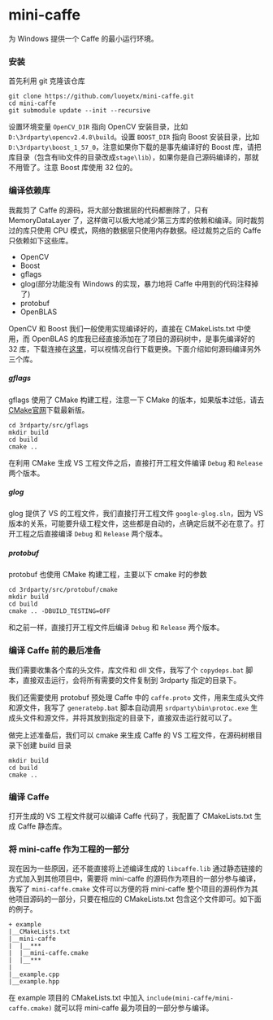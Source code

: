 mini-caffe
==========

为 Windows 提供一个 Caffe 的最小运行环境。

### 安装

首先利用 git 克隆该仓库

```
git clone https://github.com/luoyetx/mini-caffe.git
cd mini-caffe
git submodule update --init --recursive
```

设置环境变量 `OpenCV_DIR` 指向 OpenCV 安装目录，比如 `D:\3rdparty\opencv2.4.8\build`。设置 `BOOST_DIR` 指向 Boost 安装目录，比如 `D:\3rdparty\boost_1_57_0`，注意如果你下载的是事先编译好的 Boost 库，请把库目录（包含有lib文件的目录改成`stage\lib`），如果你是自己源码编译的，那就不用管了。注意 Boost 库使用 32 位的。

### 编译依赖库

我裁剪了 Caffe 的源码，将大部分数据层的代码都删除了，只有 MemoryDataLayer 了，这样做可以极大地减少第三方库的依赖和编译。同时裁剪过的库只使用 CPU 模式，网络的数据层只使用内存数据。经过裁剪之后的 Caffe 只依赖如下这些库。

* OpenCV
* Boost
* gflags
* glog(部分功能没有 Windows 的实现，暴力地将 Caffe 中用到的代码注释掉了)
* protobuf
* OpenBLAS

OpenCV 和 Boost 我们一般使用实现编译好的，直接在 CMakeLists.txt 中使用，而 OpenBLAS 的库我已经直接添加在了项目的源码树中，是事先编译好的 32 库，下载连接在[这里](http://sourceforge.net/projects/openblas/files/v0.2.14/OpenBLAS-v0.2.14-Win32.zip/download)，可以视情况自行下载更换。下面介绍如何源码编译另外三个库。

##### gflags

gflags 使用了 CMake 构建工程，注意一下 CMake 的版本，如果版本过低，请去[CMake官网](http://www.cmake.org/download/)下载最新版。

```
cd 3rdparty/src/gflags
mkdir build
cd build
cmake ..
```

在利用 CMake 生成 VS 工程文件之后，直接打开工程文件编译 `Debug` 和 `Release` 两个版本。

##### glog

glog 提供了 VS 的工程文件，我们直接打开工程文件 `google-glog.sln`，因为 VS 版本的关系，可能要升级工程文件，这些都是自动的，点确定后就不必在意了。打开工程之后直接编译 `Debug` 和 `Release` 两个版本。

##### protobuf

protobuf 也使用 CMake 构建工程，主要以下 cmake 时的参数

```
cd 3rdparty/src/protobuf/cmake
mkdir build
cd build
cmake .. -DBUILD_TESTING=OFF
```

和之前一样，直接打开工程文件后编译 `Debug` 和 `Release` 两个版本。

### 编译 Caffe 前的最后准备

我们需要收集各个库的头文件，库文件和 dll 文件，我写了个 `copydeps.bat` 脚本，直接双击运行，会将所有需要的文件复制到 3rdparty 指定的目录下。

我们还需要使用 protobuf 预处理 Caffe 中的 `caffe.proto` 文件，用来生成头文件和源文件，我写了 `generatebp.bat` 脚本自动调用 `srdparty\bin\protoc.exe` 生成头文件和源文件，并将其放到指定的目录下，直接双击运行就可以了。

做完上述准备后，我们可以 cmake 来生成 Caffe 的 VS 工程文件，在源码树根目录下创建 build 目录

```
mkdir build
cd build
cmake ..
```

### 编译 Caffe

打开生成的 VS 工程文件就可以编译 Caffe 代码了，我配置了 CMakeLists.txt 生成 Caffe 静态库。

### 将 mini-caffe 作为工程的一部分

现在因为一些原因，还不能直接将上述编译生成的 `libcaffe.lib` 通过静态链接的方式加入到其他项目中，需要将 mini-caffe 的源码作为项目的一部分参与编译，我写了 `mini-caffe.cmake` 文件可以方便的将 mini-caffe 整个项目的源码作为其他项目源码的一部分，只要在相应的 CMakeLists.txt 包含这个文件即可。如下面的例子。

```
+ example
|__CMakeLists.txt
|__mini-caffe
|  |__***
|  |__mini-caffe.cmake
|  |__***
|
|__example.cpp
|__example.hpp
```

在 example 项目的 CMakeLists.txt 中加入 `include(mini-caffe/mini-caffe.cmake)` 就可以将 mini-caffe 最为项目的一部分参与编译。